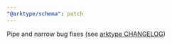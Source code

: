 ```yaml
---
"@arktype/schema": patch
---
```


Pipe and narrow bug fixes (see [arktype CHANGELOG](../type/CHANGELOG.md))
